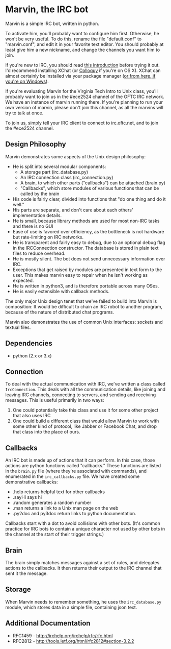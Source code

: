 # Marvin, the IRC bot #
Marvin is a simple IRC bot, written in python.

To activate him, you'll probably want to configure him first. Otherwise, he won't
be very useful. To do this, rename the file "default.conf" to "marvin.conf",
and edit it in your favorite text editor. You should probably at least give him
a new nickname, and change the channels you want him to join.

If you're new to IRC, you should read 
[this introduction](http://www.irchelp.org/irchelp/new2irc.html) before trying
it out. I'd recommend installing XChat (or [Colloquy](http://colloquy.info) if
you're on OS X). XChat can almost certainly be installed via your package
manager ([or from here, if you're on Windows](http://www.silverex.org/download/)).

If you're evaluating Marvin for the Virginia Tech Intro to Unix class, you'll
probably want to join us in the #ece2524 channel of the OFTC IRC network. We have
an instance of marvin running there. If you're planning to run your own version
of marvin, please don't join this channel, as all the marvins will try to talk
at once.

To join us, simply tell your IRC client to connect to irc.oftc.net, and to join
the #ece2524 channel.

## Design Philosophy ##
Marvin demonstrates some aspects of the Unix design philosophy:
* He is split into several modular components:
  * A storage part (irc_database.py) 
  * An IRC connection class (irc_connection.py)
  * A brain, to which other parts ("callbacks") can be attached (brain.py)
  * "Callbacks", which store modules of various functions that can be called by
    the brain 
* His code is fairly clear, divided into functions that "do one thing and do it
    well." 
* His parts are separate, and don't care about each others' implementation
    details.
* He is small, because library methods are used for most non-IRC tasks and there
    is no GUI
* Ease of use is favored over efficiency, as the bottleneck is not hardware but
    rate-limiting on IRC networks.
* He is transparent and fairly easy to debug, due to an optional debug flag in
    the IRCConnection constructor. The database is stored in plain text files
    to reduce overhead.
* He is mostly silent. The bot does not send unnecessary information over IRC.
* Exceptions that get raised by modules are presented in text form to the user.
    This makes marvin easy to repair when he isn't working as expected.
* He is written in python3, and is therefore portable across many OSes.
* He is easily extensible with callback methods.

The only major Unix design tenet that we've failed to build into Marvin is
composition: It would be difficult to chain an IRC robot to another program,
because of the nature of distributed chat programs.

Marvin also demonstrates the use of common Unix interfaces: sockets and
textual files.

## Dependencies ##
* python (2.x or 3.x)

## Connection ##

To deal with the actual communication with IRC, we've written a class called
`IrcConnection`. This deals with all the communication details, like joining
and leaving IRC channels, connecting to servers, and sending and receiving
messages. This is useful primarily in two ways: 

1. One could potentially take this class and use it for some other project that
  also uses IRC
2. One could build a different class that would allow Marvin to work with some
  other kind of protocol, like Jabber or Facebook Chat, and drop that class
  into the place of ours.


## Callbacks ##

An IRC bot is made up of actions that it can perform. In this case, those
actions are python functions called "callbacks." These functions are listed
in the `brain.py` file (where they're associated with commands), and enumerated
in the `irc_callbacks.py` file. We have created some demonstrative callbacks:

* .help returns helpful text for other callbacks
* .sayHi says hi
* .random generates a random number
* .man returns a link to a Unix man page on the web
* .py2doc and py3doc return links to python documentation.

Callbacks start with a dot to avoid collisions with other bots. (It's common
practice for IRC bots to contain a unique character not used by other bots in
the channel at the start of their trigger strings.)

## Brain ##

The brain simply matches messages against a set of rules, and delegates
actions to the callbacks. It then returns their output to the IRC channel 
that sent it the message.

## Storage ##

When Marvin needs to remember something, he uses the `irc_database.py` module,
which stores data in a simple file, containing json text.

## Additional Documentation ##
* RFC1459 - http://irchelp.org/irchelp/rfc/rfc.html
* RFC2812 - http://tools.ietf.org/html/rfc2812#section-3.2.2
